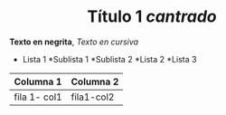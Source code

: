 <div align ="center">
  <h1>Título 1 <i>cantrado</i></h1>
  </div>
  
  __Texto en negrita__, _Texto en cursiva_
  
  * Lista 1
    *Sublista 1
    *Sublista 2
  *Lista 2
  *Lista 3
  
  |Columna 1|Columna 2|
  |---------|---------|
  |fila 1- col1 |fila1-col2|

